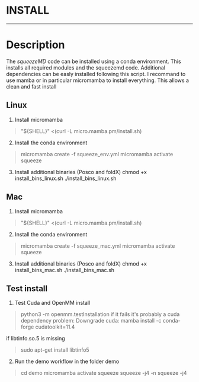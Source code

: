 # INSTALL
***

# Description

The *squeezeMD* code can be installed using a conda environment. This installs
all required modules and the squeezemd code. Additional dependencies can be easly installed
following this script. I recommand to use mamba or in particular micromamba to install
everything. This allows a clean and fast install

## Linux

1. Install micromamba
> "${SHELL}" <(curl -L micro.mamba.pm/install.sh)
2. Install the conda environment
> micromamba create -f squeeze_env.yml
> micromamba activate squeeze
3. Install additional binaries (Posco and foldX)
chmod +x install_bins_linux.sh
./install_bins_linux.sh

## Mac

1. Install micromamba
> "${SHELL}" <(curl -L micro.mamba.pm/install.sh)
2. Install the conda environment
> micromamba create -f squeeze_mac.yml
> micromamba activate squeeze
3. Install additional binaries (Posco and foldX)
chmod +x install_bins_mac.sh
./install_bins_mac.sh



## Test install
1. Test Cuda and OpenMM install
> python3 -m openmm.testInstallation
if it fails it's probably a cuda dependency problem:
Downgrade cuda:
> mamba install -c conda-forge cudatoolkit=11.4

if libtinfo.so.5 is missing
> sudo apt-get install libtinfo5

2. Run the demo workflow in the folder demo
> cd demo
> micromamba activate squeeze
> squeeze -j4 -n
> squeeze -j4



